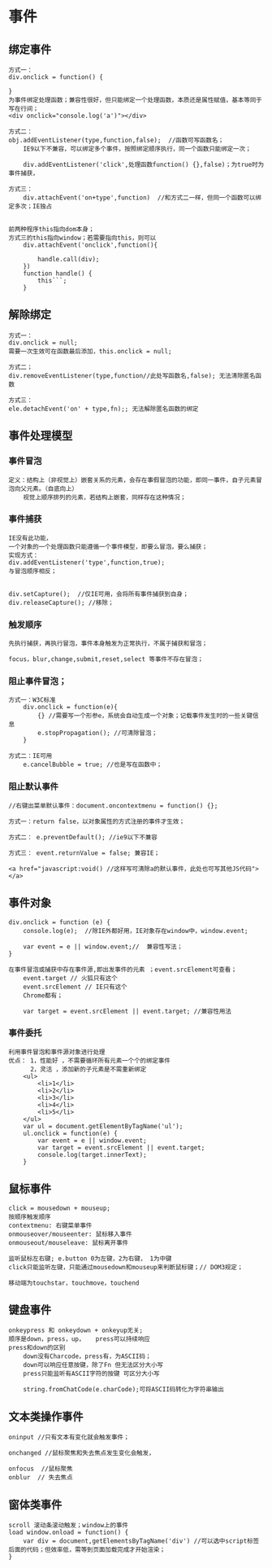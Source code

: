 # 事件

## 绑定事件
    方式一：
    div.onclick = function() {

    }
    为事件绑定处理函数；兼容性很好，但只能绑定一个处理函数，本质还是属性赋值，基本等同于写在行间；
    <div onclick="console.log('a')"></div>

    方式二：
    obj.addEventListener(type,function,false);  //函数可写函数名；
        IE9以下不兼容，可以绑定多个事件，按照绑定顺序执行，同一个函数只能绑定一次；

        div.addEventListener('click',处理函数function() {},false)；为true时为事件捕获，

    方式三：
        div.attachEvent('on+type',function)  //和方式二一样，但同一个函数可以绑定多次；IE独占


    前两种程序this指向dom本身；
    方式三的this指向window；若需要指向this，则可以
        div.attachEvent('onclick',function(){

            handle.call(div);
        })
        function handle() {
            this```;
        }

## 解除绑定
    方式一：
    div.onclick = null;
    需要一次生效可在函数最后添加，this.onclick = null;

    方式二；
    div.removeEventListener(type,function//此处写函数名,false); 无法清除匿名函数

    方式三：
    ele.detachEvent('on' + type,fn);; 无法解除匿名函数的绑定

## 事件处理模型

### 事件冒泡
    定义：结构上（非视觉上）嵌套关系的元素，会存在事假冒泡的功能，即同一事件，自子元素冒泡向父元素。（自底向上）
        视觉上顺序排列的元素，若结构上嵌套，同样存在这种情况；

### 事件捕获
    IE没有此功能，
    一个对象的一个处理函数只能遵循一个事件模型，即要么冒泡，要么捕获；
    实现方式：
    div.addEventListener('type',function,true);
    与冒泡顺序相反；


    div.setCapture();  //仅IE可用，会将所有事件捕获到自身；
    div.releaseCapture(); //移除；


### 触发顺序
    先执行捕获，再执行冒泡，事件本身触发为正常执行，不属于捕获和冒泡；

    focus，blur,change,submit,reset,select 等事件不存在冒泡；

### 阻止事件冒泡；
    方式一：W3C标准
        div.onclick = function(e){
            {} //需要写一个形参e，系统会自动生成一个对象；记载事件发生时的一些关键信息
            e.stopPropagation(); //可清除冒泡；
        }

    方式二：IE可用
        e.cancelBubble = true; //也是写在函数中；

### 阻止默认事件
    //右键出菜单默认事件：document.oncontextmenu = function() {};

    方式一：return false，以对象属性的方式注册的事件才生效；

    方式二： e.preventDefault(); //ie9以下不兼容

    方式三： event.returnValue = false; 兼容IE；

    <a href="javascript:void() //这样写可清除a的默认事件，此处也可写其他JS代码"></a>

## 事件对象
    div.onclick = function (e) {
        console.log(e);  //除IE外都好用，IE对象存在window中，window.event;

        var event = e || window.event;//  兼容性写法；
    }

    在事件冒泡或捕获中存在事件源,即出发事件的元素 ；event.srcElement可查看；
        event.target // 火狐只有这个
        event.srcElement // IE只有这个
        Chrome都有；

        var target = event.srcElement || event.target; //兼容性用法
### 事件委托
    利用事件冒泡和事件源对象进行处理
    优点： 1，性能好 ，不需要循环所有元素一个个的绑定事件
          2，灵活 ，添加新的子元素是不需重新绑定
        <ul>
            <li>1</li>
            <li>2</li>
            <li>3</li>
            <li>4</li>
            <li>5</li>
        </ul>
        var ul = document.getElementByTagName('ul');
        ul.onclick = function(e) {
            var event = e || window.event;
            var target = event.srcElement || event.target;
            console.log(target.innerText);
        }
## 鼠标事件
    click = mousedown + mouseup;
    按顺序触发顺序
    contextmenu: 右键菜单事件
    onmouseover/mouseenter: 鼠标移入事件
    onmouseout/mouseleave: 鼠标离开事件

    监听鼠标左右键; e.button 0为左键，2为右键， 1为中键
    click只能监听左键，只能通过mousedown和mouseup来判断鼠标键；// DOM3规定；

    移动端为touchstar，touchmove，touchend

## 键盘事件
    onkeypress 和 onkeydown + onkeyup无关;
    顺序是down，press，up，   press可以持续响应
    press和down的区别
        down没有Charcode，press有，为ASCII码；
        down可以响应任意按键，除了Fn 但无法区分大小写
        press只能监听有ASCII字符的按键 可区分大小写

        string.fromChatCode(e.charCode);可将ASCII码转化为字符串输出

## 文本类操作事件
    oninput //只有文本有变化就会触发事件；

    onchanged //鼠标聚焦和失去焦点发生变化会触发，

    onfocus  //鼠标聚焦
    onblur  // 失去焦点

## 窗体类事件
    scroll 滚动条滚动触发；window上的事件
    load window.onload = function() {
        var div = document,getElementsByTagName('div') //可以选中script标签后面的代码；但效率低，需等到页面加载完成才开始渲染；                 
    }
